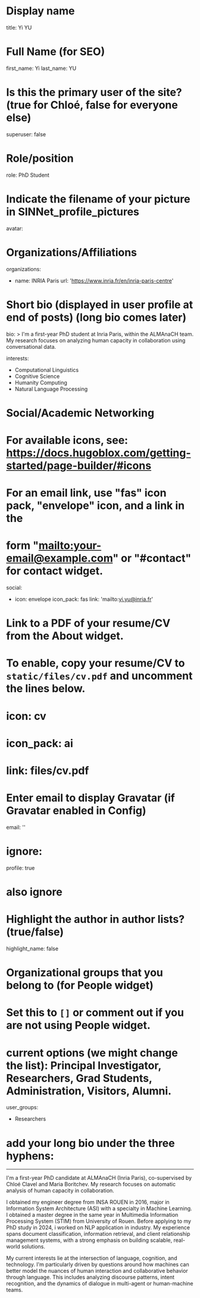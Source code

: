 # Display name

title: Yi YU

# Full Name (for SEO)

first_name: Yi
last_name: YU

# Is this the primary user of the site? (true for Chloé, false for everyone else)

superuser: false

# Role/position

role: PhD Student

# Indicate the filename of your picture in SINNet_profile_pictures

avatar:

# Organizations/Affiliations

organizations:

- name: INRIA Paris
url: 'https://www.inria.fr/en/inria-paris-centre'

# Short bio (displayed in user profile at end of posts) (long bio comes later)

bio:  >
I'm a first-year PhD student at Inria Paris, within the ALMAnaCH team. My research focuses on analyzing human capacity in collaboration using conversational data. 

interests:

- Computational Linguistics
- Cognitive Science
- Humanity Computing
- Natural Language Processing


# Social/Academic Networking

# For available icons, see: https://docs.hugoblox.com/getting-started/page-builder/#icons

# For an email link, use "fas" icon pack, "envelope" icon, and a link in the

# form "[mailto:your-email@example.com](mailto:your-email@example.com)" or "#contact" for contact widget.

social:

- icon: envelope
icon_pack: fas
link: 'mailto:yi.yu@inria.fr'

# Link to a PDF of your resume/CV from the About widget.

# To enable, copy your resume/CV to `static/files/cv.pdf` and uncomment the lines below.

# icon: cv

# icon_pack: ai

# link: files/cv.pdf

# Enter email to display Gravatar (if Gravatar enabled in Config)

email: ''

# ignore:

profile: true

# also ignore

# Highlight the author in author lists? (true/false)

highlight_name: false

# Organizational groups that you belong to (for People widget)

# Set this to `[]` or comment out if you are not using People widget.

# current options (we might change the list): Principal Investigator, Researchers, Grad Students, Administration, Visitors, Alumni.

user_groups:

- Researchers

# add your long bio under the three hyphens:

---
I'm a first-year PhD candidate at ALMAnaCH (Inria Paris), co-supervised by Chloé Clavel and Maria Boritchev. My research focuses on automatic analysis of human capacity in collaboration.

I obtained my engineer degree from INSA ROUEN in 2016, major in Information System Architecture (ASI) with a specialty in Machine Learning. I obtained a master degree in the same year in Multimedia Information Processing System (STIM) from University of Rouen. Before applying to my PhD study in 2024, i worked on NLP application in industry. My experience spans document classification, information retrieval, and client relationship management systems, with a strong emphasis on building scalable, real-world solutions.

My current interests lie at the intersection of language, cognition, and technology. I'm particularly driven by questions around how machines can better model the nuances of human interaction and collaborative behavior through language. This includes analyzing discourse patterns, intent recognition, and the dynamics of dialogue in multi-agent or human-machine teams.
